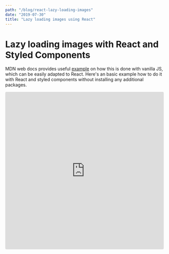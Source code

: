 ```yaml
---
path: "/blog/react-lazy-loading-images"
date: "2019-07-30"
title: "Lazy loading images using React"
---
```


# Lazy loading images with React and Styled Components

MDN web docs provides useful [example](https://developer.mozilla.org/en-US/docs/Web/API/Intersection_Observer_API#HTML) on how this
is done with vanilla JS, which can be easily adapted to React. Here's
an basic example how to do it with React and styled components without
installing any additional packages.

<iframe src="https://codesandbox.io/embed/stupefied-albattani-1dl2x?fontsize=14" title="stupefied-albattani-1dl2x" allow="geolocation; microphone; camera; midi; vr; accelerometer; gyroscope; payment; ambient-light-sensor; encrypted-media" style="width:100%; height:500px; border:0; border-radius: 4px; overflow:hidden;" sandbox="allow-modals allow-forms allow-popups allow-scripts allow-same-origin"></iframe>
